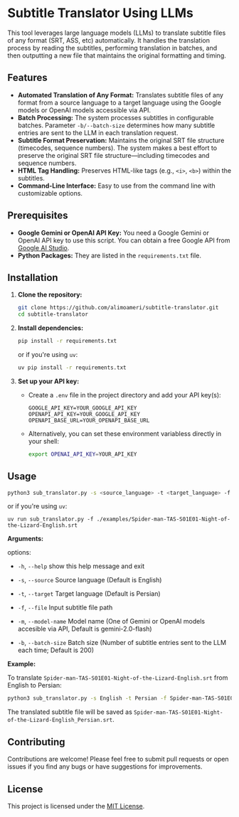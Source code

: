 # Subtitle Translator Using LLMs

This tool leverages large language models (LLMs) to translate subtitle files of any format (SRT, ASS, etc) automatically. It handles the translation process by reading the subtitles, performing translation in batches, and then outputting a new file that maintains the original formatting and timing.

## Features

*   **Automated Translation of Any Format:** Translates subtitle files of any format from a source language to a target language using the Google models or OpenAI models accessible via API.
*   **Batch Processing:** The system processes subtitles in configurable batches. Parameter `-b/--batch-size` determines how many subtitle entries are sent to the LLM in each translation request.
*   **Subtitle Format Preservation:**  Maintains the original SRT file structure (timecodes, sequence numbers). The system makes a best effort to preserve the original SRT file structure—including timecodes and sequence numbers.
*   **HTML Tag Handling:**  Preserves HTML-like tags (e.g., `<i>`, `<b>`) within the subtitles.
*   **Command-Line Interface:**  Easy to use from the command line with customizable options.

## Prerequisites

*   **Google Gemini or OpenAI API Key:** You need a Google Gemini or OpenAI API key to use this script.  You can obtain a free Google API from [Google AI Studio](https://aistudio.google.com/).
*   **Python Packages:** They are listed in the `requirements.txt` file.

## Installation

1.  **Clone the repository:**
    ```bash
    git clone https://github.com/alimoameri/subtitle-translator.git
    cd subtitle-translator
    ```

2.  **Install dependencies:**
    ```bash
    pip install -r requirements.txt
    ```

    or if you're using `uv`:
    ```bash
    uv pip install -r requirements.txt
    ```

3.  **Set up your API key:**

    *   Create a `.env` file in the project directory and add your API key(s):
        ```
        GOOGLE_API_KEY=YOUR_GOOGLE_API_KEY
        OPENAPI_API_KEY=YOUR_GOOGLE_API_KEY
        OPENAPI_BASE_URL=YOUR_OPENAPI_BASE_URL
        ```

    *   Alternatively, you can set these environment variabless directly in your shell:
        ```bash
        export OPENAI_API_KEY=YOUR_API_KEY
        ```

## Usage
```bash
python3 sub_translator.py -s <source_language> -t <target_language> -f <input_srt_file>
```

or if you're using `uv`:
```
uv run sub_translator.py -f ./examples/Spider-man-TAS-S01E01-Night-of-the-Lizard-English.srt   
```

**Arguments:**

options:
  * `-h`, `--help`            show this help message and exit

  * `-s`, `--source`
                        Source language (Default is English)

  * `-t`, `--target`
                        Target language (Default is Persian)

  * `-f`, `--file` Input subtitle file path

  * `-m`, `--model-name`
                        Model name (One of Gemini or OpenAI models accesible via API, Default is gemini-2.0-flash)

  * `-b`, `--batch-size`
                        Batch size (Number of subtitle entries sent to the LLM each time; Default is 200)

**Example:**

To translate `Spider-man-TAS-S01E01-Night-of-the-Lizard-English.srt` from English to Persian:

```bash
python3 sub_translator.py -s English -t Persian -f Spider-man-TAS-S01E01-Night-of-the-Lizard-English.srt
```

The translated subtitle file will be saved as `Spider-man-TAS-S01E01-Night-of-the-Lizard-English_Persian.srt`.


## Contributing

Contributions are welcome!  Please feel free to submit pull requests or open issues if you find any bugs or have suggestions for improvements.

## License

This project is licensed under the [MIT License](LICENSE).

